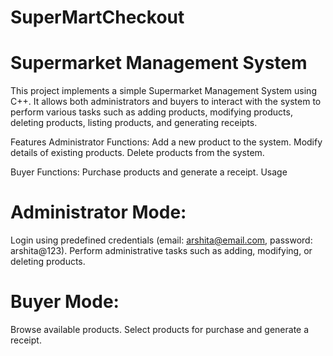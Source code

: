 # SuperMartCheckout
# Supermarket Management System

This project implements a simple Supermarket Management System using C++. It allows both administrators and buyers to interact with the system to perform various tasks such as adding products, modifying products, deleting products, listing products, and generating receipts.

Features
  Administrator Functions:
    Add a new product to the system.
    Modify details of existing products.
    Delete products from the system.
    
  Buyer Functions:
    Purchase products and generate a receipt.
    Usage

  
# Administrator Mode:
  Login using predefined credentials (email: arshita@email.com, password: arshita@123).
  Perform administrative tasks such as adding, modifying, or deleting products.

# Buyer Mode:
  Browse available products.
  Select products for purchase and generate a receipt.
